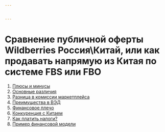 ```yaml
---


---
```


<h1 id="сравнение-публичной-оферты-wildberries-россиякитай-или-как-продавать-напрямую-из-китая-по-системе-fbs-или-fbo">Сравнение публичной оферты Wildberries Россия\Китай, или как продавать напрямую из Китая по системе FBS или FBO</h1>
<ol>
<li><a href="#%D0%9F%D0%BB%D1%8E%D1%81%D1%8B-%D0%B8-%D0%BC%D0%B8%D0%BD%D1%83%D1%81%D1%8B">Плюсы и минусы</a></li>
<li><a href="#%D0%9E%D1%81%D0%BD%D0%BE%D0%B2%D0%BD%D1%8B%D0%B5-%D1%80%D0%B0%D0%B7%D0%BB%D0%B8%D1%87%D0%B8%D1%8F">Основные различия</a></li>
<li><a href="#%D0%A0%D0%B0%D0%B7%D0%BD%D0%B8%D1%86%D0%B0-%D0%B2-%D0%BA%D0%BE%D0%BC%D0%B8%D1%81%D1%81%D0%B8%D0%B8=%D0%BC%D0%B0%D1%80%D0%BA%D0%B5%D1%82%D0%BF%D0%BB%D0%B5%D0%B9%D1%81%D0%B0">Разница в комиссии маркетплейса</a></li>
<li><a href="#%D0%9F%D1%80%D0%B5%D0%B8%D0%BC%D1%83%D1%89%D0%B5%D1%81%D1%82%D0%B2%D0%B0-%D0%B2-%D0%92%D0%AD%D0%94">Преимущества в ВЭД</a></li>
<li><a href="#%D0%A4%D0%B8%D0%BD%D0%B0%D0%BD%D1%81%D0%BE%D0%B2%D0%BE%D0%B5-%D0%BF%D0%BB%D0%B5%D1%87%D0%BE">Финансовое плечо</a></li>
<li><a href="#%D0%9A%D0%BE%D0%BD%D0%BA%D1%83%D1%80%D0%B5%D0%BD%D1%86%D0%B8%D1%8F-%D1%81-%D0%9A%D0%B8%D1%82%D0%B0%D0%B5%D0%BC">Конкуренция с Китаем</a></li>
<li><a href="#%D0%9A%D0%B0%D0%BA-%D0%BF%D0%BB%D0%B0%D1%82%D0%B8%D1%82%D1%8C-%D0%BD%D0%B0%D0%BB%D0%BE%D0%B3%D0%B8?">Как платить налоги?</a></li>
<li><a href="#%D0%9F%D1%80%D0%B8%D0%BC%D0%B5%D1%80-%D1%84%D0%B8%D0%BD%D0%B0%D0%BD%D1%81%D0%BE%D0%B2%D0%BE%D0%B9-%D0%BC%D0%BE%D0%B4%D0%B5%D0%BB%D0%B8">Пример финансовой модели</a></li>
</ol>

